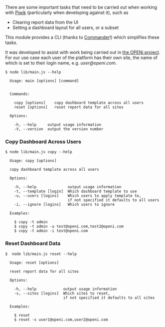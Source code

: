 There are some important tasks that need to be carried out when working with <a href="http://piwik.org/" target="_blank">Piwik</a> (particularly when developing against it), such as

* Clearing report data from the UI
* Setting a dashboard layout for all users, or a subset

This module provides a CLI (thanks to <a href="https://www.npmjs.com/package/commander" target="_blank">Commander</a>!) which simplifies these tasks.

It was developed to assist with work being carried out in <a href="http://www.openi-ict.eu/" target="_blank">the OPENi project</a>.
For our use case each user of the platform has their own site, the name of which is set to their login name, e.g. *user<span>@openi.com*.

````
$ node lib/main.js --help

  Usage: main [options] [command]


  Commands:

    copy [options]    copy dashboard template across all users
    reset [options]   reset report data for all sites

  Options:

    -h, --help     output usage information
    -V, --version  output the version number
````

### Copy Dashboard Across Users

````
$ node lib/main.js copy --help

  Usage: copy [options]

  copy dashboard template across all users

  Options:

    -h, --help              output usage information
    -t, --template [login]  Which dashboard template to use
    -u, --users [logins]    Which users to apply template to,
                            if not specified it defaults to all users
    -i, --ignore [logins]   Which users to ignore

  Examples:

    $ copy -t admin
    $ copy -t admin -u test@openi.com,test2@openi.com
    $ copy -t admin -i test@openi.com
````

### Reset Dashboard Data

````
$  node lib/main.js reset --help

  Usage: reset [options]

  reset report data for all sites

  Options:

    -h, --help            output usage information
    -s, --sites [logins]  Which sites to reset,
                          if not specified it defaults to all sites

  Examples:

    $ reset
    $ reset -s user1@openi.com,user2@openi.com
````